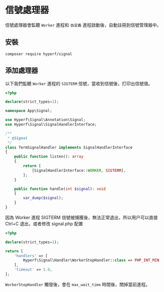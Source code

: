 # 信號處理器

信號處理器會監聽 `Worker` 進程和 `自定義` 進程啟動後，自動註冊到信號管理器中。

## 安裝

```
composer require hyperf/signal
```

## 添加處理器

以下我們監聽 `Worker` 進程的 `SIGTERM` 信號，當收到信號後，打印出信號值。

```php
<?php

declare(strict_types=1);

namespace App\Signal;

use Hyperf\Signal\Annotation\Signal;
use Hyperf\Signal\SignalHandlerInterface;

/**
 * @Signal
 */
class TermSignalHandler implements SignalHandlerInterface
{
    public function listen(): array
    {
        return [
            [SignalHandlerInterface::WORKER, SIGTERM],
        ];
    }

    public function handle(int $signal): void
    {
        var_dump($signal);
    }
}

```

因為 Worker 進程 SIGTERM 信號被捕獲後，無法正常退出，所以用户可以直接 Ctrl+C 退出，或者修改 signal.php 配置

```php
<?php

declare(strict_types=1);

return [
    'handlers' => [
        Hyperf\Signal\Handler\WorkerStopHandler::class => PHP_INT_MIN
    ],
    'timeout' => 5.0,
];

```

`WorkerStopHandler` 觸發後，會在 `max_wait_time` 時間後，關掉當前進程。
